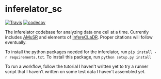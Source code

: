 # inferelator_sc

[![Travis](https://travis-ci.org/flatironinstitute/inferelator_sc.svg?branch=dev)](https://travis-ci.org/flatironinstitute/inferelator_sc)
[![codecov](https://codecov.io/gh/flatironinstitute/inferelator_sc/branch/dev/graph/badge.svg)](https://codecov.io/gh/flatironinstitute/inferelator_sc)

The inferelator codebase for analyzing data one cell at a time. Currently includes [AMuSR](https://github.com/simonsfoundation/multitask_inferelator/tree/AMuSR/inferelator_ng) and elements of [InfereCLaDR](https://github.com/simonsfoundation/inferelator_ng/tree/InfereCLaDR). Proper citations will follow eventually.

To install the python packages needed for the inferelator, run `pip install -r requirements.txt`. To install this package, run `python setup.py install`

To run a workflow, follow the tutorial I haven't written yet to try a runner script that I haven't written on some test data I haven't assembled yet.
